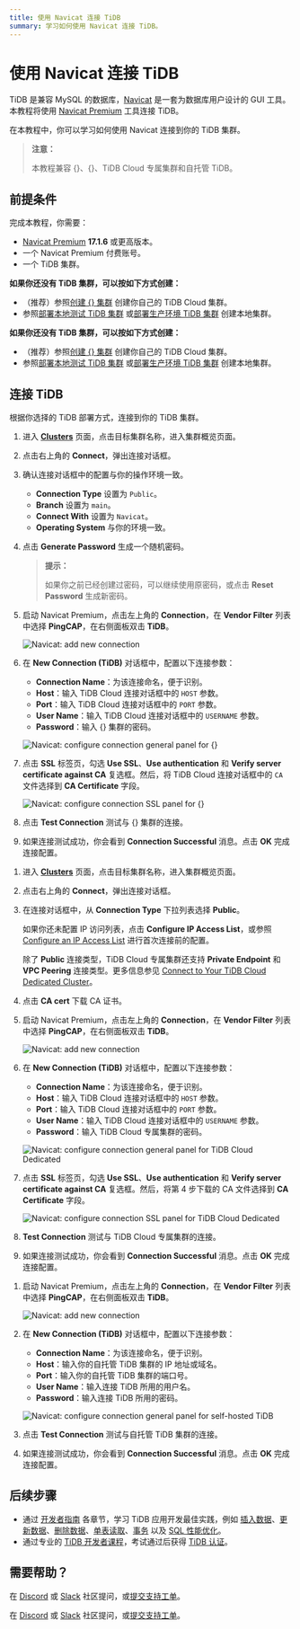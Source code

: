 ```yaml
---
title: 使用 Navicat 连接 TiDB
summary: 学习如何使用 Navicat 连接 TiDB。
---
```


# 使用 Navicat 连接 TiDB

TiDB 是兼容 MySQL 的数据库，[Navicat](https://www.navicat.com) 是一套为数据库用户设计的 GUI 工具。本教程将使用 [Navicat Premium](https://www.navicat.com/en/products/navicat-premium) 工具连接 TiDB。

在本教程中，你可以学习如何使用 Navicat 连接到你的 TiDB 集群。

> **注意：**
>
> 本教程兼容 {}、{}、TiDB Cloud 专属集群和自托管 TiDB。

## 前提条件

完成本教程，你需要：

- [Navicat Premium](https://www.navicat.com) **17.1.6** 或更高版本。
- 一个 Navicat Premium 付费账号。
- 一个 TiDB 集群。

<CustomContent platform="tidb">

**如果你还没有 TiDB 集群，可以按如下方式创建：**

- （推荐）参照[创建 {} 集群](/develop/dev-guide-build-cluster-in-cloud.md) 创建你自己的 TiDB Cloud 集群。
- 参照[部署本地测试 TiDB 集群](/quick-start-with-tidb.md#deploy-a-local-test-cluster) 或[部署生产环境 TiDB 集群](/production-deployment-using-tiup.md) 创建本地集群。

</CustomContent>
<CustomContent platform="tidb-cloud">

**如果你还没有 TiDB 集群，可以按如下方式创建：**

- （推荐）参照[创建 {} 集群](/develop/dev-guide-build-cluster-in-cloud.md) 创建你自己的 TiDB Cloud 集群。
- 参照[部署本地测试 TiDB 集群](https://docs.pingcap.com/tidb/stable/quick-start-with-tidb#deploy-a-local-test-cluster) 或[部署生产环境 TiDB 集群](https://docs.pingcap.com/tidb/stable/production-deployment-using-tiup) 创建本地集群。

</CustomContent>

## 连接 TiDB

根据你选择的 TiDB 部署方式，连接到你的 TiDB 集群。

<SimpleTab>
<div label="{} 或 Essential">

1. 进入 [**Clusters**](https://tidbcloud.com/console/clusters) 页面，点击目标集群名称，进入集群概览页面。

2. 点击右上角的 **Connect**，弹出连接对话框。

3. 确认连接对话框中的配置与你的操作环境一致。

    - **Connection Type** 设置为 `Public`。
    - **Branch** 设置为 `main`。
    - **Connect With** 设置为 `Navicat`。
    - **Operating System** 与你的环境一致。

4. 点击 **Generate Password** 生成一个随机密码。

    > **提示：**
    >
    > 如果你之前已经创建过密码，可以继续使用原密码，或点击 **Reset Password** 生成新密码。

5. 启动 Navicat Premium，点击左上角的 **Connection**，在 **Vendor Filter** 列表中选择 **PingCAP**，在右侧面板双击 **TiDB**。

    ![Navicat: add new connection](/media/develop/navicat-premium-add-new-connection.png)

6. 在 **New Connection (TiDB)** 对话框中，配置以下连接参数：

    - **Connection Name**：为该连接命名，便于识别。
    - **Host**：输入 TiDB Cloud 连接对话框中的 `HOST` 参数。
    - **Port**：输入 TiDB Cloud 连接对话框中的 `PORT` 参数。
    - **User Name**：输入 TiDB Cloud 连接对话框中的 `USERNAME` 参数。
    - **Password**：输入 {} 集群的密码。

    ![Navicat: configure connection general panel for {}](/media/develop/navicat-premium-connection-config-serverless-general.png)

7. 点击 **SSL** 标签页，勾选 **Use SSL**、**Use authentication** 和 **Verify server certificate against CA** 复选框。然后，将 TiDB Cloud 连接对话框中的 `CA` 文件选择到 **CA Certificate** 字段。

    ![Navicat: configure connection SSL panel for {}](/media/develop/navicat-premium-connection-config-serverless-ssl.png)

8. 点击 **Test Connection** 测试与 {} 集群的连接。

9. 如果连接测试成功，你会看到 **Connection Successful** 消息。点击 **OK** 完成连接配置。

</div>
<div label="TiDB Cloud Dedicated">

1. 进入 [**Clusters**](https://tidbcloud.com/console/clusters) 页面，点击目标集群名称，进入集群概览页面。

2. 点击右上角的 **Connect**，弹出连接对话框。

3. 在连接对话框中，从 **Connection Type** 下拉列表选择 **Public**。

    如果你还未配置 IP 访问列表，点击 **Configure IP Access List**，或参照 [Configure an IP Access List](https://docs.pingcap.com/tidbcloud/configure-ip-access-list) 进行首次连接前的配置。

    除了 **Public** 连接类型，TiDB Cloud 专属集群还支持 **Private Endpoint** 和 **VPC Peering** 连接类型。更多信息参见 [Connect to Your TiDB Cloud Dedicated Cluster](https://docs.pingcap.com/tidbcloud/connect-to-tidb-cluster)。

4. 点击 **CA cert** 下载 CA 证书。

5. 启动 Navicat Premium，点击左上角的 **Connection**，在 **Vendor Filter** 列表中选择 **PingCAP**，在右侧面板双击 **TiDB**。

    ![Navicat: add new connection](/media/develop/navicat-premium-add-new-connection.png)

6. 在 **New Connection (TiDB)** 对话框中，配置以下连接参数：

    - **Connection Name**：为该连接命名，便于识别。
    - **Host**：输入 TiDB Cloud 连接对话框中的 `HOST` 参数。
    - **Port**：输入 TiDB Cloud 连接对话框中的 `PORT` 参数。
    - **User Name**：输入 TiDB Cloud 连接对话框中的 `USERNAME` 参数。
    - **Password**：输入 TiDB Cloud 专属集群的密码。

    ![Navicat: configure connection general panel for TiDB Cloud Dedicated](/media/develop/navicat-premium-connection-config-dedicated-general.png)

7. 点击 **SSL** 标签页，勾选 **Use SSL**、**Use authentication** 和 **Verify server certificate against CA** 复选框。然后，将第 4 步下载的 CA 文件选择到 **CA Certificate** 字段。

    ![Navicat: configure connection SSL panel for TiDB Cloud Dedicated](/media/develop/navicat-premium-connection-config-dedicated-ssl.png)

8. **Test Connection** 测试与 TiDB Cloud 专属集群的连接。

9. 如果连接测试成功，你会看到 **Connection Successful** 消息。点击 **OK** 完成连接配置。

</div>
<div label="TiDB Self-Managed">

1. 启动 Navicat Premium，点击左上角的 **Connection**，在 **Vendor Filter** 列表中选择 **PingCAP**，在右侧面板双击 **TiDB**。

    ![Navicat: add new connection](/media/develop/navicat-premium-add-new-connection.png)

2. 在 **New Connection (TiDB)** 对话框中，配置以下连接参数：

    - **Connection Name**：为该连接命名，便于识别。
    - **Host**：输入你的自托管 TiDB 集群的 IP 地址或域名。
    - **Port**：输入你的自托管 TiDB 集群的端口号。
    - **User Name**：输入连接 TiDB 所用的用户名。
    - **Password**：输入连接 TiDB 所用的密码。

    ![Navicat: configure connection general panel for self-hosted TiDB](/media/develop/navicat-premium-connection-config-self-hosted-general.png)

3. 点击 **Test Connection** 测试与自托管 TiDB 集群的连接。

4. 如果连接测试成功，你会看到 **Connection Successful** 消息。点击 **OK** 完成连接配置。

</div>
</SimpleTab>

## 后续步骤

- 通过 [开发者指南](/develop/dev-guide-overview.md) 各章节，学习 TiDB 应用开发最佳实践，例如 [插入数据](/develop/dev-guide-insert-data.md)、[更新数据](/develop/dev-guide-update-data.md)、[删除数据](/develop/dev-guide-delete-data.md)、[单表读取](/develop/dev-guide-get-data-from-single-table.md)、[事务](/develop/dev-guide-transaction-overview.md) 以及 [SQL 性能优化](/develop/dev-guide-optimize-sql-overview.md)。
- 通过专业的 [TiDB 开发者课程](https://www.pingcap.com/education/)，考试通过后获得 [TiDB 认证](https://www.pingcap.com/education/certification/)。

## 需要帮助？

<CustomContent platform="tidb">

在 [Discord](https://discord.gg/DQZ2dy3cuc?utm_source=doc) 或 [Slack](https://slack.tidb.io/invite?team=tidb-community&channel=everyone&ref=pingcap-docs) 社区提问，或[提交支持工单](/support.md)。

</CustomContent>

<CustomContent platform="tidb-cloud">

在 [Discord](https://discord.gg/DQZ2dy3cuc?utm_source=doc) 或 [Slack](https://slack.tidb.io/invite?team=tidb-community&channel=everyone&ref=pingcap-docs) 社区提问，或[提交支持工单](https://tidb.support.pingcap.com/)。

</CustomContent>
